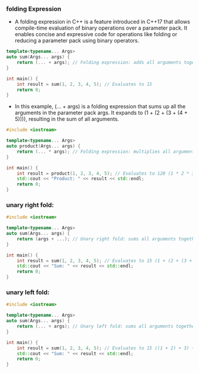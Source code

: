
### folding Expression
- A folding expression in C++ is a feature introduced in C++17 
that allows compile-time evaluation of binary operations over a parameter pack. 
It enables concise and expressive code for operations like folding or 
reducing a parameter pack using binary operators.

```cpp
template<typename... Args>
auto sum(Args... args) {
    return (... + args); // Folding expression: adds all arguments together
}

int main() {
    int result = sum(1, 2, 3, 4, 5); // Evaluates to 15
    return 0;
}

```
- In this example, (... + args) is a folding expression that sums up all the arguments in the parameter pack args. It expands to (1 + (2 + (3 + (4 + 5)))), resulting in the sum of all arguments.

```cpp
#include <iostream>

template<typename... Args>
auto product(Args... args) {
    return (... * args); // Folding expression: multiplies all arguments together
}

int main() {
    int result = product(1, 2, 3, 4, 5); // Evaluates to 120 (1 * 2 * 3 * 4 * 5)
    std::cout << "Product: " << result << std::endl;
    return 0;
}

```

### unary right fold:

```cpp
#include <iostream>

template<typename... Args>
auto sum(Args... args) {
    return (args + ...); // Unary right fold: sums all arguments together
}

int main() {
    int result = sum(1, 2, 3, 4, 5); // Evaluates to 15 (1 + (2 + (3 + (4 + 5))))
    std::cout << "Sum: " << result << std::endl;
    return 0;
}

```

### unary left fold:
```cpp
#include <iostream>

template<typename... Args>
auto sum(Args... args) {
    return (... + args); // Unary left fold: sums all arguments together
}

int main() {
    int result = sum(1, 2, 3, 4, 5); // Evaluates to 15 ((1 + 2) + 3) + 4) + 5)
    std::cout << "Sum: " << result << std::endl;
    return 0;
}


```